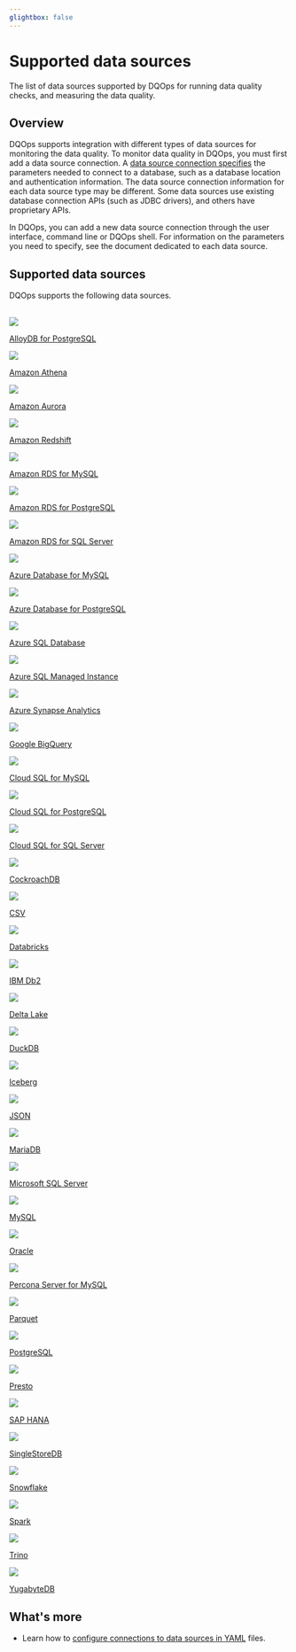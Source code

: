 ```yaml
---
glightbox: false
---
```


# Supported data sources
The list of data sources supported by DQOps for running data quality checks, and measuring the data quality.

## Overview 
DQOps supports integration with different types of data sources for monitoring the data quality.
To monitor data quality in DQOps, you must first add a data
source connection. A [data source connection specifies](../reference/yaml/ConnectionYaml.md#connectionspec)
the parameters needed to connect to a database, such as a database
location and authentication information. The data source connection information for each data source type may be different.
Some data sources use existing database connection APIs (such as JDBC drivers), and others have proprietary APIs.

In DQOps, you can add a new data source connection through the user interface, command line or DQOps shell. For information on the 
parameters you need to specify, see the document dedicated to each data source.

## Supported data sources

DQOps supports the following data sources.

<br>

<div class="four-divs-row">

  <a href="postgresql/" class="four-divs-element">
    <img src="https://dqops.com/docs/images/data-sources/alloy-db.svg">
    <p>AlloyDB for PostgreSQL</p>
  </a>

  <a href="athena/" class="four-divs-element">
    <img src="https://dqops.com/docs/images/data-sources/amazon-athena.svg">
    <p>Amazon Athena</p>
  </a>

  <a href="postgresql/" class="four-divs-element">
    <img src="https://dqops.com/docs/images/data-sources/amazon-rds.svg">
    <p>Amazon Aurora</p>
  </a>

  <a href="redshift/" class="four-divs-element">
    <img src="https://dqops.com/docs/images/data-sources/redshift.svg">
    <p>Amazon Redshift</p>
  </a>

  <a href="mysql/" class="four-divs-element">
    <img src="https://dqops.com/docs/images/data-sources/amazon-rds.svg">
    <p>Amazon RDS for MySQL</p>
  </a>

  <a href="postgresql/" class="four-divs-element">
    <img src="https://dqops.com/docs/images/data-sources/amazon-rds.svg">
    <p>Amazon RDS for PostgreSQL</p>
  </a>

  <a href="sql-server/" class="four-divs-element">
    <img src="https://dqops.com/docs/images/data-sources/amazon-rds.svg">
    <p>Amazon RDS for SQL Server</p>
  </a>

  <a href="mysql/" class="four-divs-element">
    <img src="https://dqops.com/docs/images/data-sources/azure-database-mysql.svg">
    <p>Azure Database for MySQL</p>
  </a>

  <a href="postgresql/" class="four-divs-element">
    <img src="https://dqops.com/docs/images/data-sources/azure-database-postgresql.svg">
    <p>Azure Database for PostgreSQL</p>
  </a>

  <a href="sql-server/" class="four-divs-element">
    <img src="https://dqops.com/docs/images/data-sources/azure-sql-database.svg">
    <p>Azure SQL Database</p>
  </a>

  <a href="sql-server/" class="four-divs-element">
    <img src="https://dqops.com/docs/images/data-sources/azure-sql-managed-instance.svg">
    <p>Azure SQL Managed Instance</p>
  </a>

  <a href="sql-server/" class="four-divs-element">
    <img src="https://dqops.com/docs/images/data-sources/azure-synapse-analytics.svg">
    <p>Azure Synapse Analytics</p>
  </a>

  <a href="bigquery/" class="four-divs-element">
    <img src="https://dqops.com/docs/images/data-sources/bigquery.svg">
    <p>Google BigQuery</p>
  </a>

  <a href="mysql/" class="four-divs-element">
    <img src="https://dqops.com/docs/images/data-sources/cloud-sql.svg">
    <p>Cloud SQL for MySQL</p>
  </a>

  <a href="postgresql/" class="four-divs-element">
    <img src="https://dqops.com/docs/images/data-sources/cloud-sql.svg">
    <p>Cloud SQL for PostgreSQL</p>
  </a>

  <a href="sql-server/" class="four-divs-element">
    <img src="https://dqops.com/docs/images/data-sources/cloud-sql.svg">
    <p>Cloud SQL for SQL Server</p>
  </a>

  <a href="postgresql/" class="four-divs-element">
    <img src="https://dqops.com/docs/images/data-sources/cockroach-db.svg">
    <p>CockroachDB</p>
  </a>

  <a href="csv/" class="four-divs-element">
    <img src="https://dqops.com/docs/images/data-sources/csv-icon.svg">
    <p>CSV</p>
  </a>

  <a href="databricks/" class="four-divs-element">
    <img src="https://dqops.com/docs/images/data-sources/databricks.svg">
    <p>Databricks</p>
  </a>

  <a href="Db2/" class="four-divs-element">
    <img src="https://dqops.com/docs/images/data-sources/ibm-db2.svg">
    <p>IBM Db2</p>
  </a>

  <a href="deltalake/" class="four-divs-element">
    <img src="https://dqops.com/docs/images/data-sources/delta-lake2.svg">
    <p>Delta Lake</p>
  </a>

  <a href="duckdb/" class="four-divs-element">
    <img src="https://dqops.com/docs/images/data-sources/duckdb.svg">
    <p>DuckDB</p>
  </a>

  <a href="iceberg/" class="four-divs-element">
    <img src="https://dqops.com/docs/images/data-sources/iceberg-logo.svg">
    <p>Iceberg</p>
  </a>

  <a href="json/" class="four-divs-element">
    <img src="https://dqops.com/docs/images/data-sources/json-icon.svg">
    <p>JSON</p>
  </a>

  <a href="mysql/" class="four-divs-element">
    <img src="https://dqops.com/docs/images/data-sources/maria-db2.svg">
    <p>MariaDB</p>
  </a>

  <a href="sql-server/" class="four-divs-element">
    <img src="https://dqops.com/docs/images/data-sources/sql-server.svg">
    <p>Microsoft SQL Server</p>
  </a>

  <a href="mysql/" class="four-divs-element">
    <img src="https://dqops.com/docs/images/data-sources/mysql2.svg">
    <p>MySQL</p>
  </a>

  <a href="oracle/" class="four-divs-element">
    <img src="https://dqops.com/docs/images/data-sources/oracle.svg">
    <p>Oracle</p>
  </a>

  <a href="mysql/" class="four-divs-element">
    <img src="https://dqops.com/docs/images/data-sources/percona-server2.svg">
    <p>Percona Server for MySQL</p>
  </a>

  <a href="parquet/" class="four-divs-element">
    <img src="https://dqops.com/docs/images/data-sources/parquet-icon.svg">
    <p>Parquet</p>
  </a>

  <a href="postgresql/" class="four-divs-element">
    <img src="https://dqops.com/docs/images/data-sources/postgresql.svg">
    <p>PostgreSQL</p>
  </a>

  <a href="presto/" class="four-divs-element">
    <img src="https://dqops.com/docs/images/data-sources/presto.svg">
    <p>Presto</p>
  </a>

  <a href="hana/" class="four-divs-element">
    <img src="https://dqops.com/docs/images/data-sources/sap-hana2.svg">
    <p>SAP HANA</p>
  </a>

  <a href="single-store/" class="four-divs-element">
    <img src="https://dqops.com/docs/images/data-sources/single-store.svg">
    <p>SingleStoreDB</p>
  </a>

  <a href="snowflake/" class="four-divs-element">
    <img src="https://dqops.com/docs/images/data-sources/snowflake.svg">
    <p>Snowflake</p>
  </a>

  <a href="spark/" class="four-divs-element">
    <img src="https://dqops.com/docs/images/data-sources/spark.svg">
    <p>Spark</p>
  </a>

  <a href="trino/" class="four-divs-element">
    <img src="https://dqops.com/docs/images/data-sources/trino.svg">
    <p>Trino</p>
  </a>

  <a href="postgresql/" class="four-divs-element">
    <img src="https://dqops.com/docs/images/data-sources/yugabyte-db.svg">
    <p>YugabyteDB</p>
  </a>

  <div class="four-divs-element"></div>
  <div class="four-divs-element"></div>
  <div class="four-divs-element"></div>

</div>


## What's more
- Learn how to [configure connections to data sources in YAML](../dqo-concepts/configuring-data-sources.md#data-sources) files. 